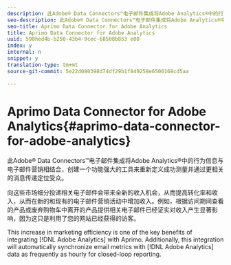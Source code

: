 ```yaml
---
description: 此Adobe® Data Connectors™电子邮件集成将Adobe Analytics®中的行为信息与电子邮件营销相结合，创建一个功能强大的工具来重新定义成功测量并通过更相关的消息传递定位受众。
seo-description: 此Adobe® Data Connectors™电子邮件集成将Adobe Analytics®中的行为信息与电子邮件营销相结合，创建一个功能强大的工具来重新定义成功测量并通过更相关的消息传递定位受众。
seo-title: Aprimo Data Connector for Adobe Analytics
title: Aprimo Data Connector for Adobe Analytics
uuid: 590hed4b-b250-43b4-9cec-68508b853 e00
index: y
internal: n
snippet: y
translation-type: tm+mt
source-git-commit: 5e22d080398d74df29b1f849258e6500168cd5aa

---
```



# Aprimo Data Connector for Adobe Analytics{#aprimo-data-connector-for-adobe-analytics}

此Adobe® Data Connectors™电子邮件集成将Adobe Analytics®中的行为信息与电子邮件营销相结合，创建一个功能强大的工具来重新定义成功测量并通过更相关的消息传递定位受众。

向这些市场细分投递相关电子邮件会带来全新的收入机会，从而提高转化率和收入，从而在新的和现有的电子邮件营销活动中增加收入。例如，根据访问期间查看的产品或废弃购物车中离开的产品提供相关电子邮件已经证实对收入产生显著影响，因为这只是利用了您的网站已经获得的访客。

This increase in marketing efficiency is one of the key benefits of integrating [!DNL Adobe Analytics] with Aprimo. Additionally, this integration will automatically synchronize email metrics with [!DNL Adobe Analytics] data as frequently as hourly for closed-loop reporting.
